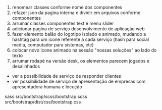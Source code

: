 1. renomear classes conforme nome dos componentes
2. refazer json da pagina interna e dividir em arquivos conforme componentes
3. arrumar classes componentes text e menu slider
4. adicionar pagina de serviço desenvolvimento de aplicação web
5. fazer elemento balão do logotipo isolado e animado, mudando a hashtag para um ícone referente a cada serviço (hash para social media, computador para sistemas, etc)
6. colocar novo icone animado na sessão "nossas soluções" ao lado do texto
7. arrumar rodapé na versão desk, os elementos parecem jogados e desalinhados

- ver a possibilidade de serviço de responder clientes
- ver possibilidade de serviço de apresentação de empresas com apresentadora humana e locução



sass src/bootstrap/scss/bootstrap.scss src/bootstrap/dist/css/bootstrap.css
